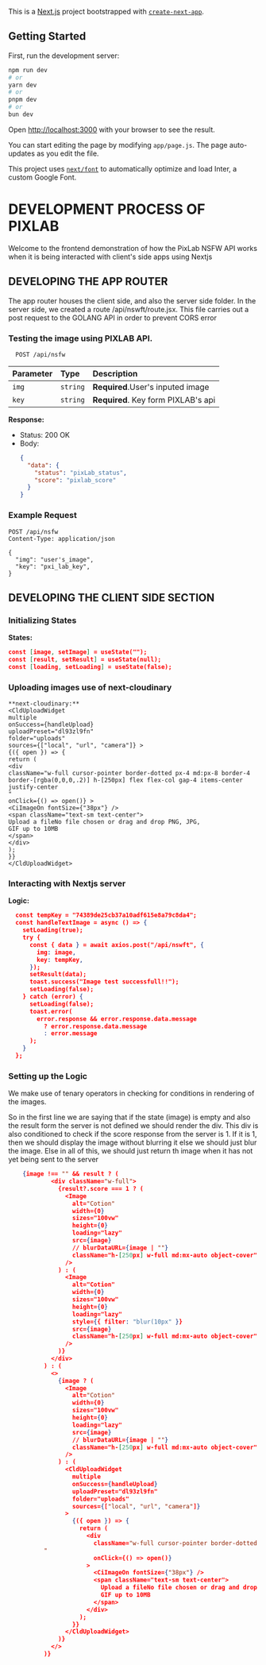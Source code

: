 This is a [Next.js](https://nextjs.org/) project bootstrapped with [`create-next-app`](https://github.com/vercel/next.js/tree/canary/packages/create-next-app).

## Getting Started

First, run the development server:

```bash
npm run dev
# or
yarn dev
# or
pnpm dev
# or
bun dev
```

Open [http://localhost:3000](http://localhost:3000) with your browser to see the result.

You can start editing the page by modifying `app/page.js`. The page auto-updates as you edit the file.

This project uses [`next/font`](https://nextjs.org/docs/basic-features/font-optimization) to automatically optimize and load Inter, a custom Google Font.

# DEVELOPMENT PROCESS OF PIXLAB

Welcome to the frontend demonstration of how the PixLab NSFW API works when it is being interacted with client's side apps using Nextjs

## DEVELOPING THE APP ROUTER

The app router houses the client side, and also the server side folder. In the server side, we created a route /api/nswft/route.jsx. This file carries out a post request to the GOLANG API in order to prevent CORS error

### Testing the image using PIXLAB API.

```http
  POST /api/nsfw
```

| Parameter | Type     | Description                         |
| :-------- | :------- | :---------------------------------- |
| `img`     | `string` | **Required**.User's inputed image   |
| `key`     | `string` | **Required**. Key form PIXLAB's api |

**Response:**

- Status: 200 OK
- Body:
  ```json
  {
    "data": {
      "status": "pixLab_status",
      "score": "pixlab_score"
    }
  }
  ```

### Example Request

```http
POST /api/nsfw
Content-Type: application/json

{
  "img": "user's_image",
  "key": "pxi_lab_key",
}

```

## DEVELOPING THE CLIENT SIDE SECTION

### Initializing States

**States:**

```json
const [image, setImage] = useState("");
const [result, setResult] = useState(null);
const [loading, setLoading] = useState(false);
```

### Uploading images use of next-cloudinary

```
**next-cloudinary:**
<CldUploadWidget
multiple
onSuccess={handleUpload}
uploadPreset="dl93zl9fn"
folder="uploads"
sources={["local", "url", "camera"]} >
{({ open }) => {
return (
<div
className="w-full cursor-pointer border-dotted px-4 md:px-8 border-4 border-[rgba(0,0,0,.2)] h-[250px] flex flex-col gap-4 items-center justify-center
"
onClick={() => open()} >
<CiImageOn fontSize={"38px"} />
<span className="text-sm text-center">
Upload a fileNo file chosen or drag and drop PNG, JPG,
GIF up to 10MB
</span>
</div>
);
}}
</CldUploadWidget>

```

### Interacting with Nextjs server

**Logic:**

```json
  const tempKey = "74389de25cb37a10adf615e8a79c8da4";
  const handleTextImage = async () => {
    setLoading(true);
    try {
      const { data } = await axios.post("/api/nswft", {
        img: image,
        key: tempKey,
      });
      setResult(data);
      toast.success("Image test successfull!!");
      setLoading(false);
    } catch (error) {
      setLoading(false);
      toast.error(
        error.response && error.response.data.message
          ? error.response.data.message
          : error.message
      );
    }
  };

```

### Setting up the Logic

We make use of tenary operators in checking for conditions in rendering of the images.

So in the first line we are saying that if the state (image) is empty and also the result form the server is not defined we should render the div. This div is also conditioned to check if the score response from the server is 1. If it is 1, then we should display the image without blurring it else we should just blur the image. Else in all of this, we should just return th image when it has not yet being sent to the server

```json
    {image !== "" && result ? (
            <div className="w-full">
              {result?.score === 1 ? (
                <Image
                  alt="Cotion"
                  width={0}
                  sizes="100vw"
                  height={0}
                  loading="lazy"
                  src={image}
                  // blurDataURL={image | ""}
                  className="h-[250px] w-full md:mx-auto object-cover"
                />
              ) : (
                <Image
                  alt="Cotion"
                  width={0}
                  sizes="100vw"
                  height={0}
                  loading="lazy"
                  style={{ filter: "blur(10px" }}
                  src={image}
                  className="h-[250px] w-full md:mx-auto object-cover"
                />
              )}
            </div>
          ) : (
            <>
              {image ? (
                <Image
                  alt="Cotion"
                  width={0}
                  sizes="100vw"
                  height={0}
                  loading="lazy"
                  src={image}
                  // blurDataURL={image | ""}
                  className="h-[250px] w-full md:mx-auto object-cover"
                />
              ) : (
                <CldUploadWidget
                  multiple
                  onSuccess={handleUpload}
                  uploadPreset="dl93zl9fn"
                  folder="uploads"
                  sources={["local", "url", "camera"]}
                >
                  {({ open }) => {
                    return (
                      <div
                        className="w-full cursor-pointer border-dotted px-4  md:px-8 border-4 border-[rgba(0,0,0,.2)] h-[250px] flex flex-col gap-4 items-center justify-center
          "
                        onClick={() => open()}
                      >
                        <CiImageOn fontSize={"38px"} />
                        <span className="text-sm text-center">
                          Upload a fileNo file chosen or drag and drop PNG, JPG,
                          GIF up to 10MB
                        </span>
                      </div>
                    );
                  }}
                </CldUploadWidget>
              )}
            </>
          )}
```
